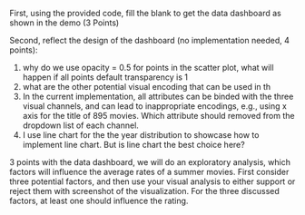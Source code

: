 First, using the provided code, fill the blank to get the data dashboard as shown in the demo
(3 Points)

Second, reflect the design of the dashboard (no implementation needed, 4 points):

1. why do we use opacity = 0.5 for points in the scatter plot, what will happen if all points default transparency is 1
2. what are the other potential visual encoding that can be used in th 
3. In the current implementation, all attributes can be binded with the three visual channels, and can lead to inappropriate encodings, e.g., using x axis for the title of 895 movies. Which attribute should removed from the dropdown list of each channel.
4. I use line chart for the the year distribution to showcase how to implement line chart. But is line chart the best choice here?


3 points
with the data dashboard,
we will do an exploratory analysis, which factors will influence the average rates of a summer movies.
First consider three potential factors, and then use your visual analysis to either support or reject them with screenshot of the visualization.
For the three discussed factors, at least one should influence the rating.

